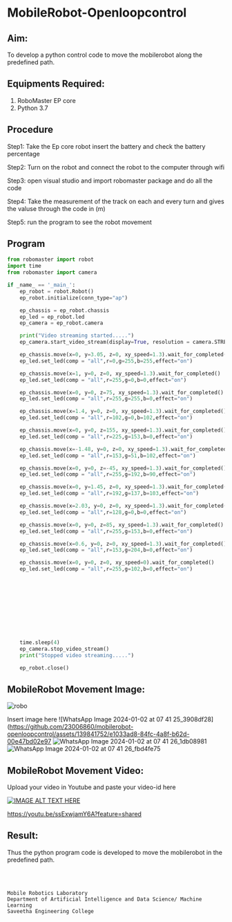 # MobileRobot-Openloopcontrol
## Aim:

To develop a python control code to move the mobilerobot along the predefined path.

## Equipments Required:
1. RoboMaster EP core
2. Python 3.7

## Procedure

Step1:
      Take the Ep core robot insert the battery and check the battery percentage 


Step2:
      Turn on the robot and connect the robot to the computer through wifi

Step3:
      open visual studio and import robomaster package and do all the code

Step4:
      Take the measurement of the track on each and every turn and gives the valuse through the code in (m)

Step5:
      run the program to see the robot movement

## Program
```python
from robomaster import robot
import time
from robomaster import camera

if _name_ == '_main_':
    ep_robot = robot.Robot()
    ep_robot.initialize(conn_type="ap")

    ep_chassis = ep_robot.chassis
    ep_led = ep_robot.led
    ep_camera = ep_robot.camera

    print("Video streaming started.....")
    ep_camera.start_video_stream(display=True, resolution = camera.STREAM_360P)

    ep_chassis.move(x=0, y=3.05, z=0, xy_speed=1.3).wait_for_completed()
    ep_led.set_led(comp = "all",r=0,g=255,b=255,effect="on")

    ep_chassis.move(x=1, y=0, z=0, xy_speed=1.3).wait_for_completed()
    ep_led.set_led(comp = "all",r=255,g=0,b=0,effect="on")

    ep_chassis.move(x=0, y=0, z=75, xy_speed=1.3).wait_for_completed()
    ep_led.set_led(comp = "all",r=255,g=255,b=0,effect="on")

    ep_chassis.move(x=1.4, y=0, z=0, xy_speed=1.3).wait_for_completed()
    ep_led.set_led(comp = "all",r=102,g=0,b=102,effect="on")

    ep_chassis.move(x=0, y=0, z=155, xy_speed=1.3).wait_for_completed()
    ep_led.set_led(comp = "all",r=225,g=153,b=0,effect="on")

    ep_chassis.move(x=-1.48, y=0, z=0, xy_speed=1.3).wait_for_completed()
    ep_led.set_led(comp = "all",r=153,g=51,b=102,effect="on")

    ep_chassis.move(x=0, y=0, z=-45, xy_speed=1.3).wait_for_completed()
    ep_led.set_led(comp = "all",r=255,g=192,b=90,effect="on")

    ep_chassis.move(x=0, y=1.45, z=0, xy_speed=1.3).wait_for_completed()
    ep_led.set_led(comp = "all",r=192,g=137,b=103,effect="on")

    ep_chassis.move(x=2.03, y=0, z=0, xy_speed=1.3).wait_for_completed()
    ep_led.set_led(comp = "all",r=128,g=0,b=0,effect="on")

    ep_chassis.move(x=0, y=0, z=85, xy_speed=1.3).wait_for_completed()
    ep_led.set_led(comp = "all",r=255,g=153,b=0,effect="on")

    ep_chassis.move(x=0.6, y=0, z=0, xy_speed=1.3).wait_for_completed()
    ep_led.set_led(comp = "all",r=153,g=204,b=0,effect="on")

    ep_chassis.move(x=0, y=0, z=0, xy_speed=0).wait_for_completed()
    ep_led.set_led(comp = "all",r=255,g=102,b=0,effect="on")




    






    time.sleep(4)
    ep_camera.stop_video_stream()
    print("Stopped video streaming.....")

    ep_robot.close()
```

## MobileRobot Movement Image:

![robo](./img/robomaster.png)

Insert image here
![WhatsApp Image 2024-01-02 at 07 41 25_3908df28](https://github.com/23006860/mobilerobot-openloopcontrol/assets/139841752/e1033ad8-84fc-4a8f-b62d-00e47bd02e97
![WhatsApp Image 2024-01-02 at 07 41 26_1db08981](https://github.com/23006860/mobilerobot-openloopcontrol/assets/139841752/cf79602a-fecc-4ac0-96b1-9aba502ca7b7)
![WhatsApp Image 2024-01-02 at 07 41 26_fbd4fe75](https://github.com/23006860/mobilerobot-openloopcontrol/assets/139841752/fcf16e1f-03a8-4785-8a3f-e96b03d8d924)






## MobileRobot Movement Video:

Upload your video in Youtube and paste your video-id here

[![IMAGE ALT TEXT HERE](https://img.youtube.com/vi/YOUTUBE_VIDEO_ID_HERE/0.jpg)](https://www.youtube.com/watch?v=YOUTUBE_VIDEO_ID_HERE)

https://youtu.be/ssExwjamY6A?feature=shared

## Result:
Thus the python program code is developed to move the mobilerobot in the predefined path.


<br/>
<br/>

```
Mobile Robotics Laboratory
Department of Artificial Intelligence and Data Science/ Machine Learning
Saveetha Engineering College
```
